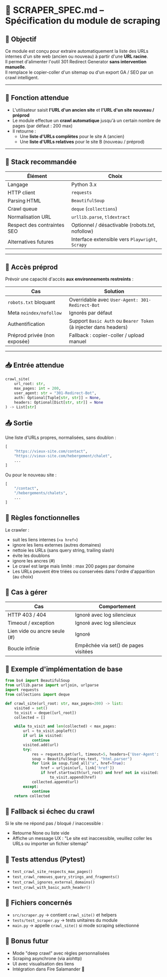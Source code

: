 # 📄 SCRAPER_SPEC.md – Spécification du module de scraping

## 🧭 Objectif

Ce module est conçu pour extraire automatiquement la liste des URLs internes d'un site web (ancien ou nouveau) à partir d'une **URL racine**.  
Il permet d'alimenter l'outil 301 Redirect Generator **sans intervention manuelle**.  
Il remplace le copier-coller d'un sitemap ou d'un export GA / SEO par un crawl intelligent.

---

## 🧠 Fonction attendue

- L'utilisateur saisit **l'URL d'un ancien site** et **l'URL d'un site nouveau / préprod**
- Le module effectue un **crawl automatique** jusqu'à un certain nombre de pages (par défaut : 200 max)
- Il retourne :
  - Une **liste d'URLs complètes** pour le site A (ancien)
  - Une **liste d'URLs relatives** pour le site B (nouveau / préprod)

---

## 🧱 Stack recommandée

| Élément | Choix |
|--------|-------|
| Langage | Python 3.x |
| HTTP client | `requests` |
| Parsing HTML | `BeautifulSoup` |
| Crawl queue | `deque` (`collections`) |
| Normalisation URL | `urllib.parse`, `tldextract` |
| Respect des contraintes SEO | Optionnel / désactivable (robots.txt, nofollow) |
| Alternatives futures | Interface extensible vers `Playwright`, `Scrapy` |

---

## 🔐 Accès préprod

Prévoir une capacité d'accès **aux environnements restreints** :

| Cas | Solution |
|-----|----------|
| `robots.txt` bloquant | Overridable avec `User-Agent: 301-Redirect-Bot` |
| Meta `noindex/nofollow` | Ignorés par défaut |
| Authentification | Support `Basic Auth` ou `Bearer Token` (à injecter dans headers) |
| Préprod privée (non exposée) | Fallback : copier-coller / upload manuel |

---

## 📥 Entrée attendue

```python
crawl_site(
    url_root: str,
    max_pages: int = 200,
    user_agent: str = "301-Redirect-Bot",
    auth: Optional[Tuple[str, str]] = None,
    headers: Optional[Dict[str, str]] = None
) -> List[str]
```

## 📤 Sortie

Une liste d'URLs propres, normalisées, sans doublon :

```python
[
    "https://vieux-site.com/contact",
    "https://vieux-site.com/hebergement/chalet",
    ...
]
```

Ou pour le nouveau site :

```python
[
    "/contact",
    "/hebergements/chalets",
    ...
]
```

## 🧪 Règles fonctionnelles

Le crawler :

- suit les liens internes (`<a href>`)
- ignore les liens externes (autres domaines)
- nettoie les URLs (sans query string, trailing slash)
- évite les doublons
- ignore les ancres (#)
- Le crawl est large mais limité : max 200 pages par domaine
- Les URLs peuvent être triées ou conservées dans l'ordre d'apparition (au choix)

## 🧩 Cas à gérer

| Cas | Comportement |
|-----|-------------|
| HTTP 403 / 404 | Ignoré avec log silencieux |
| Timeout / exception | Ignoré avec log silencieux |
| Lien vide ou ancre seule (#) | Ignoré |
| Boucle infinie | Empêchée via set() de pages visitées |

## 🔧 Exemple d'implémentation de base

```python
from bs4 import BeautifulSoup
from urllib.parse import urljoin, urlparse
import requests
from collections import deque

def crawl_site(url_root: str, max_pages=200) -> list:
    visited = set()
    to_visit = deque([url_root])
    collected = []

    while to_visit and len(collected) < max_pages:
        url = to_visit.popleft()
        if url in visited:
            continue
        visited.add(url)
        try:
            res = requests.get(url, timeout=5, headers={'User-Agent': '301-Redirect-Bot'})
            soup = BeautifulSoup(res.text, "html.parser")
            for link in soup.find_all("a", href=True):
                href = urljoin(url, link['href'])
                if href.startswith(url_root) and href not in visited:
                    to_visit.append(href)
            collected.append(url)
        except:
            continue
    return collected
```

## 🔄 Fallback si échec du crawl

Si le site ne répond pas / bloqué / inaccessible :

- Retourne None ou liste vide
- Affiche un message UX : "Le site est inaccessible, veuillez coller les URLs ou importer un fichier sitemap"

## 🧪 Tests attendus (Pytest)

- `test_crawl_site_respects_max_pages()`
- `test_crawl_removes_query_strings_and_fragments()`
- `test_crawl_ignores_external_domains()`
- `test_crawl_with_basic_auth_header()`

## 🔄 Fichiers concernés

- `src/scraper.py` → contient `crawl_site()` et helpers
- `tests/test_scraper.py` → tests unitaires du module
- `main.py` → appelle `crawl_site()` si mode scraping sélectionné

## 🧙 Bonus futur

- Mode "deep crawl" avec règles personnalisées
- Scraping asynchrone (via aiohttp)
- UI avec visualisation des liens
- Intégration dans Fire Salamander 👀